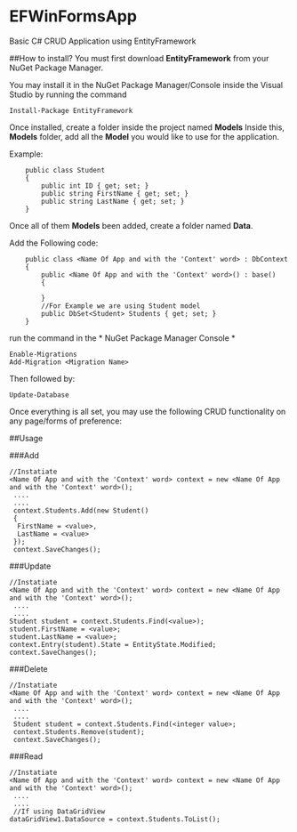 # EFWinFormsApp
Basic C# CRUD Application using EntityFramework

##How to install?
You must first download **EntityFramework** from your NuGet Package Manager.

You may install it in the NuGet Package Manager/Console inside the Visual Studio by running the command
```
Install-Package EntityFramework
```
Once installed, create a folder inside the project named **Models**
Inside this, **Models** folder, add all the **Model** you would like to use for the application.

Example:
```
    public class Student
    {  
        public int ID { get; set; }
        public string FirstName { get; set; }
        public string LastName { get; set; }
    }
```

Once all of them **Models** been added, create a folder named **Data**.

Add the Following code:

```
    public class <Name Of App and with the 'Context' word> : DbContext
    {
        public <Name Of App and with the 'Context' word>() : base()
        {

        }
        //For Example we are using Student model
        public DbSet<Student> Students { get; set; }
    }
```


run the command in the * NuGet Package Manager Console *
```
Enable-Migrations
Add-Migration <Migration Name>
```
Then followed by:
```
Update-Database
```

Once everything is all set, you may use the following CRUD functionality on any page/forms of preference:

##Usage

###Add
```
//Instatiate
<Name Of App and with the 'Context' word> context = new <Name Of App and with the 'Context' word>();
 ....
 ....
 context.Students.Add(new Student()
 {
  FirstName = <value>,
  LastName = <value>
 });
 context.SaveChanges();
```
###Update
```
//Instatiate
<Name Of App and with the 'Context' word> context = new <Name Of App and with the 'Context' word>();
 ....
 ....
Student student = context.Students.Find(<value>);
student.FirstName = <value>;
student.LastName = <value>;
context.Entry(student).State = EntityState.Modified;
context.SaveChanges();
````
###Delete
```
//Instatiate
<Name Of App and with the 'Context' word> context = new <Name Of App and with the 'Context' word>();
 ....
 ....
 Student student = context.Students.Find(<integer value>;
 context.Students.Remove(student);
 context.SaveChanges();
````
###Read
```
//Instatiate
<Name Of App and with the 'Context' word> context = new <Name Of App and with the 'Context' word>();
 ....
 ....
 //If using DataGridView
dataGridView1.DataSource = context.Students.ToList();
````
